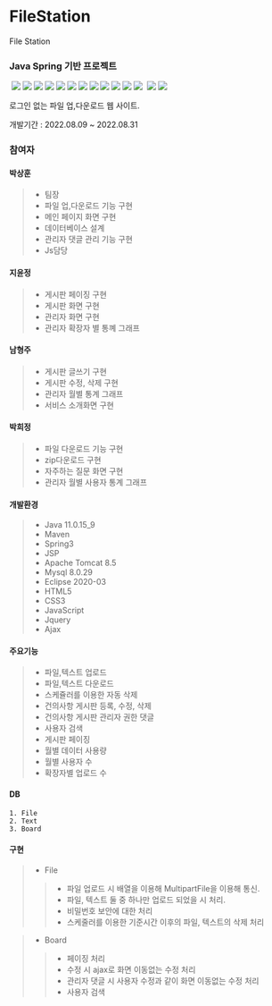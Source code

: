 # FileStation
File Station

### Java Spring 기반 프로젝트
 <img src="https://img.shields.io/badge/Spring-6DB33F?style=flat&logo=Spring&logoColor=white"/>
 <img src="https://img.shields.io/badge/Apache Tomcat-F8DC75?style=flat&logo=Apache Tomcat&logoColor=white"/>
 <img src="https://img.shields.io/badge/MySQL-4479A1?style=flat&logo=MySQL&logoColor=white"/>
 <img src="https://img.shields.io/badge/Eclipse IDE-2C2255?style=flat&logo=Eclipse IDE&logoColor=white"/>
 <img src="https://img.shields.io/badge/Apache Maven-C71A36?style=flat&logo=Apache Maven&logoColor=white"/>
 <img src="https://img.shields.io/badge/Visual Studio Code-007ACC?style=flat&logo=Visual Studio Code&logoColor=white"/>
 <img src="https://img.shields.io/badge/Java-3178C6?style=flat&logo=Java&logoColor=white"/>
 <img src="https://img.shields.io/badge/HTML5-E34F26?style=flat&logo=HTML5&logoColor=white"/>
 <img src="https://img.shields.io/badge/CSS3-1572B6?style=flat&logo=CSS3&logoColor=white"/>
 <img src="https://img.shields.io/badge/JavaScript-F7DF1E?style=flat&logo=JavaScript&logoColor=white"/>
 <img src="https://img.shields.io/badge/Ajax-3178C6?style=flat&logo=Ajax&logoColor=white"/>
 <img src="https://img.shields.io/badge/Jsp-3178C6?style=flat&logo=Jsp&logoColor=white"/>
 <img src="https://img.shields.io/badge/jQuery-0769AD?style=flat&logo=jQuery&logoColor=white"/>
 <img src="https://img.shields.io/badge/GitHub-181717?style=flat&logo=GitHub&logoColor=white"/>
<p>로그인 없는 파일 업,다운로드 웹 사이트.</p>

개발기간 : 2022.08.09 ~ 2022.08.31

### 참여자

#### 박상훈
>    * 팀장
>    * 파일 업,다운로드 기능 구현
>    * 메인 페이지 화면 구현
>    * 데이터베이스 설계
>    * 관리자 댓글 관리 기능 구현
>    * Js담당
 
#### 지윤정
>    * 게시판 페이징 구현
>    * 게시판 화면 구현
>    * 관리자 화면 구현
>    * 관리자 확장자 별 통꼐 그래프

#### 남형주
>   * 게시판 글쓰기 구현
>    * 게시판 수정, 삭제 구현
>    * 관리자 월별 통계 그래프
>    * 서비스 소개화면 구현

#### 박희정
>    * 파일 다운로드 기능 구현
>    * zip다운로드 구현
>    * 자주하는 질문 화면 구현
>    * 관리자 월별 사용자 통계 그래프

#### 개발환경
>    + Java 11.0.15_9
>    + Maven
>    + Spring3
>    + JSP
>    + Apache Tomcat 8.5
>    + Mysql 8.0.29
>    + Eclipse 2020-03
>    + HTML5
>    + CSS3
>    + JavaScript
>    + Jquery
>    + Ajax

#### 주요기능
>    - 파일,텍스트 업로드
>    - 파일,텍스트 다운로드
>    - 스케쥴러를 이용한 자동 삭제
>    - 건의사항 게시판 등록, 수정, 삭제
>    - 건의사항 게시판 관리자 권한 댓글
>    - 사용자 검색
>    - 게시판 페이징
>    - 월별 데이터 사용량
>    - 월별 사용자 수
>    - 확장자별 업로드 수

#### DB
    1. File
    2. Text
    3. Board

#### 구현
>    * File
>    >  - 파일 업로드 시 배열을 이용해 MultipartFile을 이용해 통신.
>    >  - 파일, 텍스트 둘 중 하나만 업로드 되었을 시 처리.
>    >  - 비밀번호 보안에 대한 처리
>    >  - 스케줄러를 이용한 기준시간 이후의 파일, 텍스트의 삭제 처리

>   * Board
>    >  - 페이징 처리
>    >  - 수정 시 ajax로 화면 이동없는 수정 처리
>    >  - 관리자 댓글 시 사용자 수정과 같이 화면 이동없는 수정 처리
>    >  - 사용자 검색
